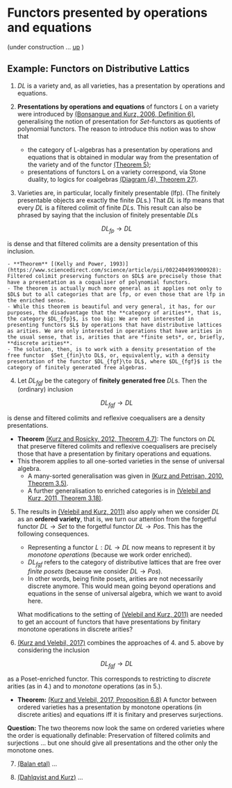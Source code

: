 # Functors presented by operations and equations

(under construction ... [up](https://hackmd.io/@alexhkurz/ryrkkYZZc) )

## Example: Functors on Distributive Lattics

1. $DL$ is a variety and, as all varieties, has a presentation by operations and equations.

2. **Presentations by operations and equations** of functors $L$ on a variety were introduced by [(Bonsangue and Kurz, 2006, Definition 6)](https://alexhkurz.github.io/papers/Fossacs06/fossacs06.pdf), generalising the notion of presentation for $Set$-functors as quotients of polynomial functors. The reason to introduce this notion was to show that 
   - the category of L-algebras has a presentation by operations and equations that is obtained in modular way from the presentation of the variety and of the functor [(Theorem 5)](https://alexhkurz.github.io/papers/Fossacs06/fossacs06.pdf);
   - presentations of functors L on a variety correspond, via Stone duality, to logics for coalgebras [(Diagram (4), Theorem 27)](https://alexhkurz.github.io/papers/Fossacs06/fossacs06.pdf).

3. Varieties are, in particular, locally finitely presentable (lfp). (The finitely presentable objects are exactly the finite $DL$s.) That $DL$ is lfp means that every $DL$ is a filtered colimit of finite $DL$s. This result can also be phrased by saying that the inclusion of finitely presentable $DL$s

$$DL_{fp}\to DL$$

   is dense and that filtered colimits are a density presentation of this inclusion.
  
    - **Theorem** [(Kelly and Power, 1993)](https://www.sciencedirect.com/science/article/pii/0022404993900928): Filtered colimit preserving functors on $DL$ are precisely those that have a presentation as a coqualiser of polynomial functors.
    - The theorem is actually much more general as it applies not only to $DL$ but to all categories that are lfp, or even those that are lfp in the enriched sense.
    - While this theorem is beautiful and very general, it has, for our purposes, the disadvantage that the **category of arities**, that is, the category $DL_{fp}$, is too big: We are not interested in presenting functors $L$ by operations that have distributive lattices as arities. We are only interested in operations that have arities in the usual sense, that is, arities that are *finite sets*, or, briefly, **discrete arities**.
    - The solution, then, is to work with a density presentation of the free functor  $Set_{fin}\to DL$, or, equivalently, with a density presentation of the functor $DL_{fgf}\to DL$, where $DL_{fgf}$ is the category of finitely generated free algebras.
  
4. Let $DL_{fgf}$ be the category of **finitely generated free** $DL$s. Then the (ordinary) inclusion

$$DL_{fgf}\to DL$$

   is dense and filtered colimits and reflexive coequalisers are a density presentations.
   
   - **Theorem** [(Kurz and Rosicky, 2012, Theorem 4.7)](): The functors on $DL$ that preserve filtered colimits and reflexive coequalisers are precisely those that have a presentation by finitary operations and equations.
   - This theorem applies to all one-sorted varieties in the sense of universal algebra. 
     - A many-sorted generalisation was given in [(Kurz and Petrisan, 2010, Theorem 3.5)](https://alexhkurz.github.io/papers/cmcs08-j.pdf). 
     - A further generalisation to enriched categories is in [(Velebil and Kurz, 2011, Theorem 3.18)](https://alexhkurz.github.io/papers/velebil-kurz-mscs2011.pdf).

5. The results in [(Velebil and Kurz, 2011)](https://alexhkurz.github.io/papers/velebil-kurz-mscs2011.pdf) also apply when we consider $DL$ as an **ordered variety**, that is, we turn our attention from the forgetful functor $DL\to Set$ to the forgetful functor $DL\to Pos$. This has the following consequences.
   - Representing a functor $L:DL\to DL$ now means to represent it by *monotone operations* (because we work order enriched).
   - $DL_{fgf}$ refers to the category of distributive lattices that are free over *finite posets* (because we consider $DL\to Pos$). 
   - In other words, being finite posets, arities are not necessarily discrete anymore. This would mean going beyond operations and equations in the sense of universal algebra, which we want to avoid here.
  
   What modifications to the setting of [(Velebil and Kurz, 2011)](https://alexhkurz.github.io/papers/velebil-kurz-mscs2011.pdf) are needed to get an account of functors that have presentations by finitary monotone operations in discrete arities?
  
6. [(Kurz and Velebil, 2017)](https://alexhkurz.github.io/papers/Ordered-algebras.pdf) combines the approaches of 4. and 5. above by considering the inclusion

$$DL_{fgf}\to DL$$

   as a Poset-enriched functor. This corresponds to restricting to *discrete* arities (as in 4.) and to *monotone* operations (as in 5.). 
   - **Theorem:**  [(Kurz and Velebil, 2017, Proposition 6.8)](https://alexhkurz.github.io/papers/Ordered-algebras.pdf) A functor between ordered varieties has a presentation by monotone operations (in discrete arities) and equations iff it is finitary and preserves surjections.
   
**Question:** The two theorems now look the same on ordered varieties where the order is equationally definable: Preservation of filtered colimits and surjections ... but one should give all presentations and the other only the monotone ones.
   
7.  [(Balan etal)]() ...

8.  [(Dahlqvist and Kurz)]() ... 




